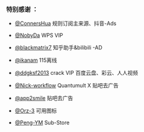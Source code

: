 ### 特别感谢 ：

* [@ConnersHua](https://github.com/DivineEngine/Profiles/tree/master) 规则订阅主来源、抖音-Ads

* [@NobyDa](https://github.com/NobyDa/Script/tree/master) WPS VIP

* [@blackmatrix7](https://github.com/blackmatrix7/ios_rule_script) 知乎助手&bilibili -AD

* [@ikanam](https://github.com/ikanam/Surge-Scripts) 115离线

* [@ddgksf2013](https://github.com/ddgksf2013/Cuttlefish/blob/master/Rewrite/UnlockApp.conf) crack VIP 百度云盘、彩云、人人视频

* [@Nick-workflow](https://github.com/Nick-workflow/script-test) Quantumult X 贴吧去广告

* [@app2smile](https://github.com/app2smile/rules) 贴吧去广告

* [@Orz-3](https://github.com/Orz-3/mini) 可用图标

* [@Peng-YM](https://github.com/Peng-YM/Sub-Store) Sub-Store

